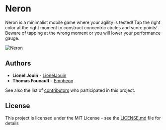 # Neron

Neron is a minimalist mobile game where your agility is tested! Tap the right color at the right moment to construct concentric circles and score points! Beware of tapping at the wrong moment or you will lower your performance gauge.

![Neron](https://i.imgur.com/zZYHCaU.gif)

## Authors

* **Lionel Jouin** - [LionelJouin](https://github.com/LionelJouin)  
* **Thomas Foucault** - [Empheon](https://github.com/Empheon)  

See also the list of [contributors](https://github.com/Empheon/GlobalGameJam2020/graphs/contributors) who participated in this project.

## License

This project is licensed under the MIT License - see the [LICENSE.md](LICENSE.md) file for details